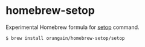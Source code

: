 # homebrew-setop

Experimental Homebrew formula for [setop](https://github.com/phisigma/setop) command.

```
$ brew install orangain/homebrew-setop/setop
```
